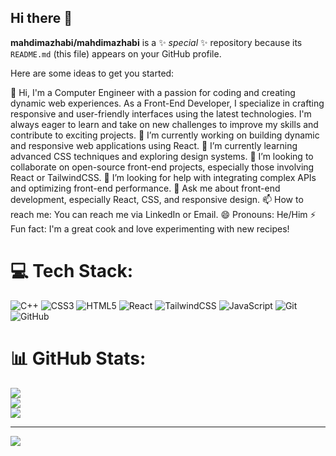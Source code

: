 ## Hi there 👋


**mahdimazhabi/mahdimazhabi** is a ✨ _special_ ✨ repository because its `README.md` (this file) appears on your GitHub profile.

Here are some ideas to get you started:

👋 Hi, I'm a Computer Engineer with a passion for coding and creating dynamic web experiences. As a Front-End Developer, I specialize in crafting responsive and user-friendly interfaces using the latest technologies. I'm always eager to learn and take on new challenges to improve my skills and contribute to exciting projects.
🔭 I’m currently working on building dynamic and responsive web applications using React.
🌱 I’m currently learning advanced CSS techniques and exploring design systems.
👯 I’m looking to collaborate on open-source front-end projects, especially those involving React or TailwindCSS.
🤔 I’m looking for help with integrating complex APIs and optimizing front-end performance.
💬 Ask me about front-end development, especially React, CSS, and responsive design.
📫 How to reach me: You can reach me via LinkedIn or Email.
😄 Pronouns: He/Him
⚡ Fun fact: I'm a great cook and love experimenting with new recipes!



# 💻 Tech Stack:
![C++](https://img.shields.io/badge/c++-%2300599C.svg?style=for-the-badge&logo=c%2B%2B&logoColor=white) ![CSS3](https://img.shields.io/badge/css3-%231572B6.svg?style=for-the-badge&logo=css3&logoColor=white) ![HTML5](https://img.shields.io/badge/html5-%23E34F26.svg?style=for-the-badge&logo=html5&logoColor=white) ![React](https://img.shields.io/badge/react-%2320232a.svg?style=for-the-badge&logo=react&logoColor=%2361DAFB) ![TailwindCSS](https://img.shields.io/badge/tailwindcss-%2338B2AC.svg?style=for-the-badge&logo=tailwind-css&logoColor=white) ![JavaScript](https://img.shields.io/badge/javascript-%23323330.svg?style=for-the-badge&logo=javascript&logoColor=%23F7DF1E) ![Git](https://img.shields.io/badge/git-%23F05033.svg?style=for-the-badge&logo=git&logoColor=white) ![GitHub](https://img.shields.io/badge/github-%23121011.svg?style=for-the-badge&logo=github&logoColor=white)
# 📊 GitHub Stats:
![](https://github-readme-stats.vercel.app/api?username=mahdimazhabi&theme=transparent&hide_border=false&include_all_commits=false&count_private=false)<br/>
![](https://github-readme-streak-stats.herokuapp.com/?user=mahdimazhabi&theme=transparent&hide_border=false)<br/>
![](https://github-readme-stats.vercel.app/api/top-langs/?username=mahdimazhabi&theme=transparent&hide_border=false&include_all_commits=false&count_private=false&layout=compact)

---
[![](https://visitcount.itsvg.in/api?id=mahdimazhabi&icon=4&color=13)](https://visitcount.itsvg.in)

<!-- Proudly created with GPRM ( https://gprm.itsvg.in ) -->

